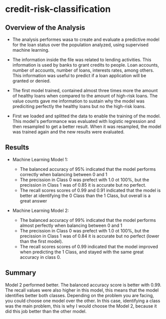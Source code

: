 # credit-risk-classification

## Overview of the Analysis

* The analysis performes wasa to create and evaluate a predictive model for the loan status over the population analyzed, using supervised machine learning. 

* The information inside the file was related to lending activities. This information is used by banks to grant credits to people. Loan accounts, number of accounts, number of loans, interests rates, among others. This information was useful to predict if a loan application will be granted or denied.

* The first model trained, contained almost three times more the amount of healthy loans when compared to the amount of high-risk loans. The value counts gave me information to sustain why the model was prediciting perfectly the healthy loans but no the high-risk loans.

* First we loaded and splitted the data to enable the training of the model. This model's performance was evaluated with logistic regression and then resampled to get a better result. When it was resampled, the model was trained again and the new results were evaluated.

## Results

* Machine Learning Model 1:
    * The balanced accuracy of 95% indicated that the model performs correctly when balancing between 0 and 1
    * The precission in Class 0 was prefect with 1.0 ot 100%, but the precission in Class 1 was of 0.85 it is accurate but no perfect.
    * The recall scores scores of 0.99 and 0.91 indicated that the model is better at identifying the 0 Class than the 1 Class, but overall is a great answer
    
* Machine Learning Model 2:
    * The balanced accuracy of 99% indicated that the model performs almost perfectly when balancing between 0 and 1
    * The precission in Class 0 was prefect with 1.0 ot 100%, but the precission in Class 1 was of 0.84 it is accurate but no perfect (lower than the first model).
    * The recall scores scores of 0.99 indicated that the model improved when predicting the 1 Class, and stayed with the same great accuracy in class 0.
    
## Summary

Model 2 performed better. The balanced accuracy score is better with 0.99. The recall values were also higher in this model, this means that the model identifies better both classes. 
Depending on the problem you are facing, you could choose one model over the other. In this case, identifying a class was the main problem, this is why I would choose the Model 2, because it did this job better than the other model. 